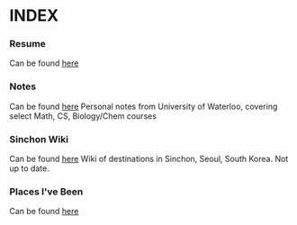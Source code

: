# INDEX

### Resume
Can be found [here](/resume.pdf)

### Notes
Can be found [here](/notes.md)
Personal notes from University of Waterloo, covering select Math, CS, Biology/Chem courses

### Sinchon Wiki
Can be found [here](http://yuchenhou.com/ena/index.php?title=Main_Page)
Wiki of destinations in Sinchon, Seoul, South Korea. Not up to date.

### Places I've Been
Can be found [here](/places.md)
